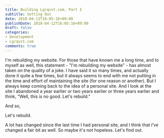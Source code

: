 ```yaml
---
title: Building Lgrqvst.com, Part I
subtitle: Setting Out
date: 2018-04-12T16:05:16+09:00
publishDate: 2018-04-12T16:05:16+09:00
draft: false
categories:
- Development
- Lgrqvst.com
comments: true
---
```


I'm rebuilding my website. For those that have known me a long time, and to myself as well, this statement - "I'm rebuilding my website" - has almost taken on the quality of a joke. I have said it so many times, and actually done it quite a few times, but it always seems to end with me not putting in the time and effort of maintaining the site (for one reason or another). But I always keep coming back to the idea of a personal site. And I look at the site I abandoned a year earlier or two years earlier or three years earlier and think, "Well, this is no good. Let's rebuild."

And so,

Let's rebuild.

A lot has changed since the last time I had personal site, and I think that _I've_ changed a fair bit as well. So maybe it's not hopeless. Let's find out.
